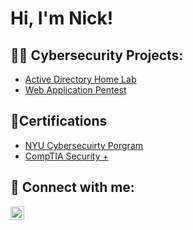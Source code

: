 <h1>Hi, I'm Nick!

<h2>👨‍💻 Cybersecurity Projects:</h2>

  - [Active Directory Home Lab](https://github.com/NicholasFakhoury97/LABURL)
  - [Web Application Pentest]()
    

<h2> 📃Certifications</h2>

- [NYU Cybersecuirty Porgram](https://mail.google.com/mail/u/0?ui=2&ik=689e65e8cc&attid=0.1&permmsgid=msg-f:1790899266820425730&th=18da8d650356c802&view=att&disp=inline&realattid=f_lsm464qy0)
- [CompTIA Security +](https://www.certmetrics.com/comptia/candidate/cert_summary.aspx)


<h2> 🤳 Connect with me:</h2>

[<img align="left" alt="NicholasFakhoury | LinkedIn" width="22px" src="https://cdn.jsdelivr.net/npm/simple-icons@v3/icons/linkedin.svg" />][linkedin]


[linkedin]: https://linkedin.com/in/nicholas-fakhoury

<!--
**NicholasFakhoury97/NicholasFakhoury97** is a ✨ _special_ ✨ repository because its `README.md` (this file) appears on your GitHub profile.

Here are some ideas to get you started:

- 🔭 I’m currently working on ...
- 🌱 I’m currently learning ...
- 👯 I’m looking to collaborate on ...
- 🤔 I’m looking for help with ...
- 💬 Ask me about ...
- 📫 How to reach me: ...
- 😄 Pronouns: ...
- ⚡ Fun fact: ...
-->
